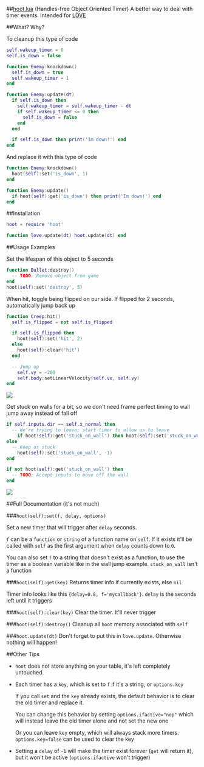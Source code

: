 ##[hoot.lua](https://raw.github.com/farzher/hoot-lua/master/hoot.lua) (Handles-free Object Oriented Timer)
A better way to deal with timer events. Intended for [LÖVE](https://love2d.org/)


##What? Why?

To cleanup this type of code
```lua
self.wakeup_timer = 0
self.is_down = false

function Enemy:knockdown()
  self.is_down = true
  self.wakeup_timer = 1
end

function Enemy:update(dt)
  if self.is_down then
    self.wakeup_timer = self.wakeup_timer - dt
    if self.wakeup_timer <= 0 then
      self.is_down = false
    end
  end

  if self.is_down then print('Im down!') end
end
```

And replace it with this type of code
```lua
function Enemy:knockdown()
  hoot(self):set('is_down', 1)
end

function Enemy:update()
  if hoot(self):get('is_down') then print('Im down!') end
end
```



##Installation
```lua
hoot = require 'hoot'

function love.update(dt) hoot.update(dt) end
```


##Usage Examples


Set the lifespan of this object to 5 seconds
```lua
function Bullet:destroy()
  -- TODO: Remove object from game
end
hoot(self):set('destroy', 5)
```


When hit, toggle being flipped on our side. If flipped for 2 seconds, automatically jump back up
```lua
function Creep:hit()
  self.is_flipped = not self.is_flipped

  if self.is_flipped then
    hoot(self):set('hit', 2)
  else
    hoot(self):clear('hit')
  end

  -- Jump up
    self.vy = -200
    self.body:setLinearVelocity(self.vx, self.vy)
end
```
![](https://raw.github.com/farzher/hoot-lua/master/wakeup.gif)


Get stuck on walls for a bit, so we don't need frame perfect timing to wall jump away instead of fall off
```lua
if self.inputs.dir == self.x_normal then
  -- We're trying to leave; start timer to allow us to leave
    if hoot(self):get('stuck_on_wall') then hoot(self):set('stuck_on_wall', 1/6, {ifactive='nop'}) end
else
  -- Keep us stuck
    hoot(self):set('stuck_on_wall', -1)
end

if not hoot(self):get('stuck_on_wall') then
  -- TODO: Accept inputs to move off the wall
end
```
![](https://raw.github.com/farzher/hoot-lua/master/wallstick.gif)


##Full Documentation (it's not much)

###`hoot(self):set(f, delay, options)`

Set a new timer that will trigger after `delay` seconds.

`f` can be a `function` or `string` of a function name on `self`. If it exists it'll be called with `self` as the first argument when `delay` counts down to `0`.

You can also set `f` to a string that doesn't exist as a function, to use the timer as a boolean variable like in the wall jump example. `stuck_on_wall` isn't a function



###`hoot(self):get(key)`
Returns timer info if currently exists, else `nil`

Timer info looks like this `{delay=0.8, f='mycallback'}`. `delay` is the seconds left until it triggers


###`hoot(self):clear(key)`
Clear the timer. It'll never trigger

###`hoot(self):destroy()`
Cleanup all `hoot` memory associated with `self`

###`hoot.update(dt)`
Don't forget to put this in `love.update`. Otherwise nothing will happen!



##Other Tips
- `hoot` does not store anything on your table, it's left completely untouched.
- Each timer has a `key`, which is set to `f` if it's a string, or `options.key`

  If you call `set` and the `key` already exists, the default behavior is to clear the old timer and replace it.

  You can change this behavior by setting `options.ifactive="nop"` which will instead leave the old timer alone and not set the new one

  Or you can leave `key` empty, which will always stack more timers. `options.key=false` can be used to clear the key

- Setting a `delay` of `-1` will make the timer exist forever (`get` will return it), but it won't be active (`options.ifactive` won't trigger)

